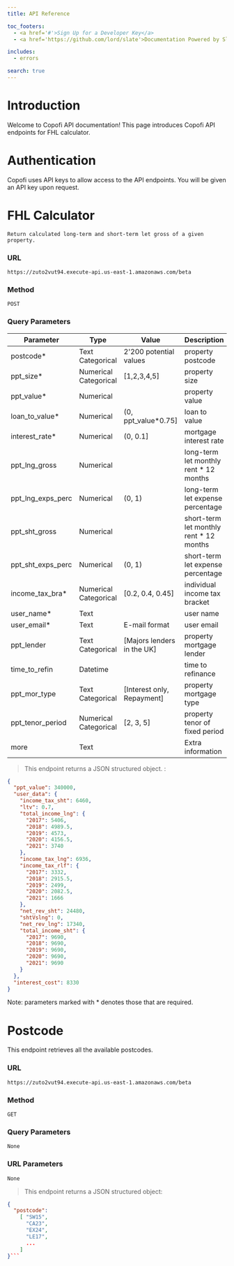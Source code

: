 ```yaml
---
title: API Reference

toc_footers:
  - <a href='#'>Sign Up for a Developer Key</a>
  - <a href='https://github.com/lord/slate'>Documentation Powered by Slate</a>

includes:
  - errors

search: true
---
```


# Introduction

Welcome to Copofi API documentation! This page introduces Copofi API endpoints for FHL calculator.

# Authentication

Copofi uses API keys to allow access to the API endpoints. You will be given an API key upon request.

# FHL Calculator
`Return calculated long-term and short-term let gross of a given property.`

### URL

`https://zuto2vut94.execute-api.us-east-1.amazonaws.com/beta`

### Method

`POST`


### Query Parameters

Parameter | Type | Value | Description
--------- | ---- | ----- | -----------
postcode* | Text Categorical  | 2'200 potential values  | property postcode
ppt_size* | Numerical Categorical  |  [1,2,3,4,5] | property size
ppt_value* | Numerical  |   | property value
loan_to_value* | Numerical  | (0, ppt_value*0.75] | loan to value
interest_rate* | Numerical  | (0, 0.1] | mortgage interest rate
ppt_lng_gross | Numerical  |   | long-term let monthly rent * 12 months
ppt_lng_exps_perc | Numerical | (0, 1) | long-term let expense percentage
ppt_sht_gross | Numerical  |   | short-term let monthly rent * 12 months
ppt_sht_exps_perc | Numerical | (0, 1) | short-term let expense percentage
income_tax_bra* | Numerical Categorical  | [0.2, 0.4, 0.45] | individual income tax bracket
user_name* | Text |   | user name
user_email* | Text  | E-mail format | user email
ppt_lender | Text Categorical | [Majors lenders in the UK] | property mortgage lender
time_to_refin | Datetime |   | time to refinance
ppt_mor_type | Text Categorical | [Interest only, Repayment] | property mortgage type
ppt_tenor_period | Numerical Categorical  | [2, 3, 5] | property tenor of fixed period
more | Text |    | Extra information


> This endpoint returns a JSON structured object. :

```json
{
  "ppt_value": 340000,
  "user_data": {
    "income_tax_sht": 6460,
    "ltv": 0.7,
    "total_income_lng": {
      "2017": 5406,
      "2018": 4989.5,
      "2019": 4573,
      "2020": 4156.5,
      "2021": 3740
    },
    "income_tax_lng": 6936,
    "income_tax_rlf": {
      "2017": 3332,
      "2018": 2915.5,
      "2019": 2499,
      "2020": 2082.5,
      "2021": 1666
    },
    "net_rev_sht": 24480,
    "shtVslng": 0,
    "net_rev_lng": 17340,
    "total_income_sht": {
      "2017": 9690,
      "2018": 9690,
      "2019": 9690,
      "2020": 9690,
      "2021": 9690
    }
  },
  "interest_cost": 8330
}
```

<aside class="success">
Note: parameters marked with * denotes those that are required.
</aside>

# Postcode
This endpoint retrieves all the available postcodes.

### URL

`https://zuto2vut94.execute-api.us-east-1.amazonaws.com/beta`

### Method

`GET`


### Query Parameters

`None`


### URL Parameters

`None`

> This endpoint returns a JSON structured object:

```json
{
  "postcode":
    [ "SW15",
      "CA23",
      "EX24",
      "LE17",
      ...
    ]
}```
